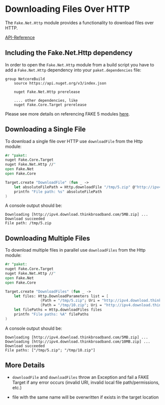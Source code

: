 # Downloading Files Over HTTP

The `Fake.Net.Http` module provides a functionality to download files over HTTP.

[API-Reference](apidocs/fake-net-http.html)

## Including the Fake.Net.Http dependency

In order to open the `Fake.Net.Http` module from a build script you have to add a `Fake.Net.Http` dependency into your
`paket.dependencies` file:

```
group NetcoreBuild
    source https://api.nuget.org/v3/index.json

    nuget Fake.Net.Http prerelease

    .... other dependencies, like
    nuget Fake.Core.Target prerelease
```

Please see more details on referencing FAKE 5 modules [here](fake-fake5-modules.html).

## Downloading a Single File

To download a single file over HTTP use `downloadFile` from the Http module:

```fsharp
#r "paket:
nuget Fake.Core.Target
nuget Fake.Net.Http //"
open Fake.Net
open Fake.Core

Target.create "DownloadFile" (fun _ ->
    let absoluteFilePath = Http.downloadFile "/tmp/5.zip" @"http://ipv4.download.thinkbroadband.com/5MB.zip"
    printfn "File path: %s" absoluteFilePath
)
```

A console output should be:

    Downloading [http://ipv4.download.thinkbroadband.com/5MB.zip] ...
    Download succeeded
    File path: /tmp/5.zip

## Downloading Multiple Files

To download multiple files in parallel use `downloadFiles` from the Http module:

```fsharp
#r "paket:
nuget Fake.Core.Target
nuget Fake.Net.Http //"
open Fake.Net
open Fake.Core

Target.create "DownloadFiles" (fun _ ->
    let files: Http.DownloadParameters list = [
                {Path = "/tmp/5.zip"; Uri = "http://ipv4.download.thinkbroadband.com/5MB.zip"};
                {Path = "/tmp/10.zip"; Uri = "http://ipv4.download.thinkbroadband.com/10MB.zip"}]
    let filePaths = Http.downloadFiles files
    printfn "File paths: %A" filePaths
)
```

A console output should be:

    Downloading [http://ipv4.download.thinkbroadband.com/5MB.zip] ...
    Downloading [http://ipv4.download.thinkbroadband.com/10MB.zip] ...
    Download succeeded
    File paths: ["/tmp/5.zip"; "/tmp/10.zip"]

## More Details

* `downloadFile` and `downloadFiles` throw an Exception and fail a FAKE Target if any error occurs (invalid URI, invalid local file
   path/permissions, etc.)

* file with the same name will be overwritten if exists in the target location
